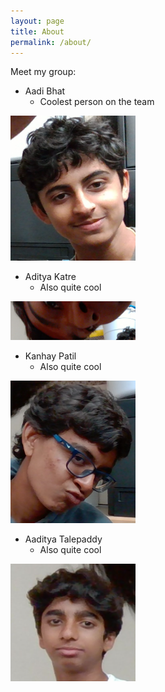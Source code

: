 ```yaml
---
layout: page
title: About
permalink: /about/
---
```


Meet my group:


- Aadi Bhat
    - Coolest person on the team

<img src="../images/team/bhat.png" width="200"/>


- Aditya Katre
    - Also quite cool

<img src="../images/team/katre.png" width="200"/>


- Kanhay Patil
    - Also quite cool

<img src="../images/team/patil.png" width="200"/>


- Aaditya Talepaddy
    - Also quite cool
    
<img src="../images/team/taleppady.png" width="200"/>
